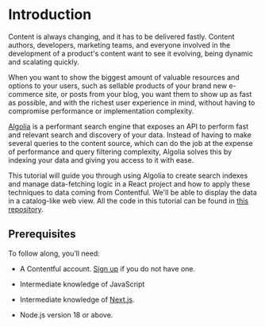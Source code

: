 # Introduction

Content is always changing, and it has to be delivered fastly. Content authors, developers, marketing teams, and everyone involved in the development of a product's content want to see it evolving, being dynamic and scalating quickly.

When you want to show the biggest amount of valuable resources and options to your users, such as sellable products of your brand new e-commerce site, or posts from your blog, you want them to show up as fast as possible, and with the richest user experience in mind, without having to compromise performance or implementation complexity.

[Algolia](https://www.algolia.com/) is a performant search engine that exposes an API to perform fast and relevant search and discovery of your data. Instead of having to make several queries to the content source, which can do the job at the expense of performance and query filtering complexity, Algolia solves this by indexing your data and giving you access to it with ease.

This tutorial will guide you through using Algolia to create search indexes and manage data-fetching logic in a React project and how to apply these techniques to data coming from Contentful. We'll be able to display the data in a catalog-like web view. All the code in this tutorial can be found in [this repository](https://github.com/IgnacioNMiranda/guide-to-integrating-algolia-and-contentful-with-react-js).

## Prerequisites

To follow along, you’ll need:

* A Contentful account. [Sign up](https://www.contentful.com/sign-up/) if you do not have one.

* Intermediate knowledge of JavaScript
* Intermediate knowledge of [Next.js](https://nextjs.org/).
* Node.js version 18 or above.
